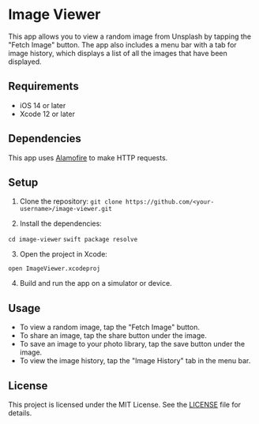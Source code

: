 # Image Viewer

This app allows you to view a random image from Unsplash by tapping the "Fetch Image" button. The app also includes a menu bar with a tab for image history, which displays a list of all the images that have been displayed.

## Requirements

- iOS 14 or later
- Xcode 12 or later

## Dependencies

This app uses [Alamofire](https://github.com/Alamofire/Alamofire) to make HTTP requests.

## Setup

1. Clone the repository:
``git clone https://github.com/<your-username>/image-viewer.git``

2. Install the dependencies:

``cd image-viewer`` 
``swift package resolve``


3. Open the project in Xcode:

``open ImageViewer.xcodeproj``


4. Build and run the app on a simulator or device.

## Usage

- To view a random image, tap the "Fetch Image" button.
- To share an image, tap the share button under the image.
- To save an image to your photo library, tap the save button under the image.
- To view the image history, tap the "Image History" tab in the menu bar.

## License

This project is licensed under the MIT License. See the [LICENSE](LICENSE) file for details.




